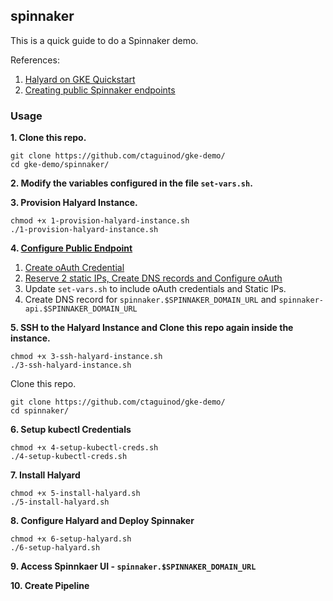 ## spinnaker

This is a quick guide to do a Spinnaker demo.  

References:  
1. [Halyard on GKE Quickstart](https://www.spinnaker.io/setup/quickstart/halyard-gke/)
2. [Creating public Spinnaker endpoints](https://www.spinnaker.io/setup/quickstart/halyard-gke-public/#part-2-creating-public-spinnaker-endpoints)

### Usage

**1. Clone this repo.**  
```
git clone https://github.com/ctaguinod/gke-demo/
cd gke-demo/spinnaker/
```

**2. Modify the variables configured in the file `set-vars.sh`.**  

**3. Provision Halyard Instance.**  
```
chmod +x 1-provision-halyard-instance.sh
./1-provision-halyard-instance.sh
```

**4. [Configure Public Endpoint](https://www.spinnaker.io/setup/quickstart/halyard-gke-public/#part-2-creating-public-spinnaker-endpoints)**  
1. [Create oAuth Credential](https://www.spinnaker.io/setup/quickstart/halyard-gke-public/#part-1-configuring-authentication)  
2. [Reserve 2 static IPs, Create DNS records and Configure oAuth](https://www.spinnaker.io/setup/quickstart/halyard-gke-public/#part-2-creating-public-spinnaker-endpoints)  
3. Update `set-vars.sh` to include oAuth credentials and Static IPs.  
4. Create DNS record for `spinnaker.$SPINNAKER_DOMAIN_URL` and `spinnaker-api.$SPINNAKER_DOMAIN_URL`  

**5. SSH to the Halyard Instance and Clone this repo again inside the instance.**
```
chmod +x 3-ssh-halyard-instance.sh
./3-ssh-halyard-instance.sh
```
Clone this repo.  
```
git clone https://github.com/ctaguinod/gke-demo/
cd spinnaker/
```

**6. Setup kubectl Credentials**
```
chmod +x 4-setup-kubectl-creds.sh
./4-setup-kubectl-creds.sh
```

**7. Install Halyard**
```
chmod +x 5-install-halyard.sh
./5-install-halyard.sh
```

**8. Configure Halyard and Deploy Spinnaker**
```
chmod +x 6-setup-halyard.sh
./6-setup-halyard.sh
```

**9. Access Spinnkaer UI - `spinnaker.$SPINNAKER_DOMAIN_URL`**


**10. Create Pipeline**
```
```
